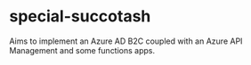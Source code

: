 # special-succotash
Aims to implement an Azure AD B2C coupled with an Azure API Management and some functions apps.
